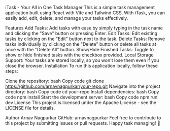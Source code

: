 
iTask - Your All in One Task Manager
This is a simple task management application built using React with Vite and Tailwind CSS. With iTask, you can easily add, edit, delete, and manage your tasks effectively.

Features
Add Tasks: Add tasks with ease by simply typing in the task name and clicking the "Save" button or pressing Enter.
Edit Tasks: Edit existing tasks by clicking on the "Edit" button next to the task.
Delete Tasks: Remove tasks individually by clicking on the "Delete" button or delete all tasks at once with the "Delete All" button.
Show/Hide Finished Tasks: Toggle to show or hide finished tasks with the checkbox provided.
Local Storage Support: Your tasks are stored locally, so you won't lose them even if you close the browser.
Installation
To run this application locally, follow these steps:

Clone the repository:
bash
Copy code
git clone https://github.com/arnavnagpurkar/your-repo.git
Navigate into the project directory:
bash
Copy code
cd your-repo
Install dependencies:
bash
Copy code
npm install
Start the development server:
bash
Copy code
npm run dev
License
This project is licensed under the Apache License - see the LICENSE file for details.

Author
Arnav Nagpurkar
GitHub: arnavnagpurkar
Feel free to contribute to this project by submitting issues or pull requests. Happy task managing! 🚀
